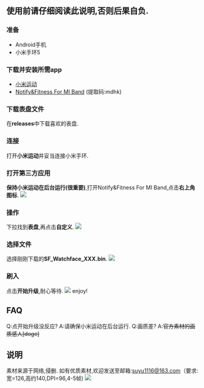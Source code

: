 ## 使用前请仔细阅读此说明,否则后果自负.
### 准备
- Android手机
- 小米手环5
### 下载并安装所需app
- [小米运动](https://app.xiaomi.com/details?id=com.xiaomi.hm.health)
- [Notify&Fitness For MI Band](https://pan.baidu.com/s/1sSgoHAl1e5l2FhFYNb2HWw)
(提取码:mdhk)
### 下载表盘文件
在**releases**中下载喜欢的表盘.
### 连接
打开**小米运动**并妥当连接小米手环.
### 打开第三方应用
**保持小米运动在后台运行(很重要)**,打开Notify&Fitness For MI Band,点击**右上角图标**.
![](https://cdn.luogu.com.cn/upload/image_hosting/z2gxi2t4.png)
### 操作
下拉找到**表盘**,再点击**自定义**.
![](https://cdn.luogu.com.cn/upload/image_hosting/5si73ibi.png)
### 选择文件
选择刚刚下载的**SF_Watchface_XXX.bin**.
![](https://cdn.luogu.com.cn/upload/image_hosting/jk5rnllz.png)
### 刷入
点击**开始升级**,耐心等待.
![](https://cdn.luogu.com.cn/upload/image_hosting/4jasyyjm.png)
enjoy!
## FAQ
Q:点开始升级没反应?
A:请确保小米运动在后台运行.
Q:画质差?
A:~~官方素材的画质感人[doge]~~
## 说明
素材来源于网络,侵删.
如有优质素材,欢迎发送至邮箱:suyu1116@163.com（要求:宽=126,高约140,DPI=96,4-5帧)
![](https://cdn.luogu.com.cn/upload/image_hosting/5x6vt0bl.png) 
